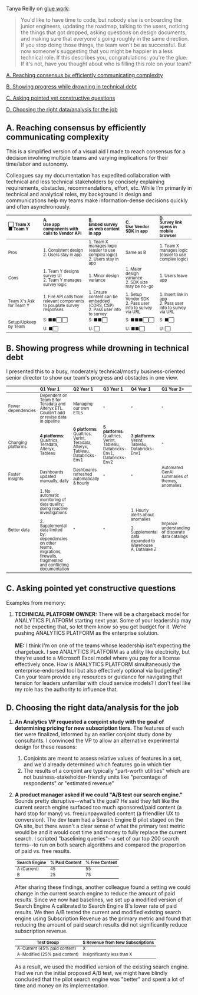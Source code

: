 <style>h1 {display: inline-block;} h1>a:hover {transform: rotate(180deg);} table {font-size: .8em; line-height:1.05em;}</style>

Tanya Reilly on [glue work](https://www.noidea.dog/glue):
<blockquote>You'd like to have time to code, but nobody else is onboarding the junior engineers, updating the roadmap, talking to the users, noticing the things that got dropped, asking questions on design documents, and making sure that everyone's going roughly in the same direction. If you stop doing those things, the team won't be as successful. But now someone's suggesting that you might be happier in a less technical role. If this describes you, congratulations: you're the glue. If it's not, have you thought about who is filling this role on your team?
</blockquote>

[A. Reaching consensus by efficiently communicating complexity](#a)

[B. Showing progress while drowning in technical debt](#b)

[C. Asking pointed yet constructive questions](#c)

[D. Choosing the right data/analysis for the job](#d)

<h2 id="a">A. Reaching consensus by efficiently communicating complexity</h2>

This is a simplified version of a visual aid I made to reach consensus for a decision involving multiple teams and varying implications for their time/labor and autonomy.

Colleagues say my documentation has expedited collaboration with technical and less technical stakeholders by concisely explaining requirements, obstacles, recommendations, effort, etc. While I’m primarily in technical and analytical roles, my background in design and communications help my teams make information-dense decisions quickly and often asynchronously. 

|⬜ Team X<br> ⬛ Team Y| A.<br>Use app components with calls to Vendor API | B.<br>Embed survey as web content in app | C.<br>Use Vendor SDK in app | D.<br>Survey link opens in mobile browser |
|:--|:--|:--|:--|:--|
|Pros|1. Consistent design<br>2. Users stay in app| 1. Team X manages logic (easier to use complex logic)<br>2. Users stay in app| Same as B| 1. Team X manages logic (easier to use complex logic)|
|Cons|1. Team Y designs survey UI<br>2. Team Y manages survey logic | 1. Minor design variance| 1. Major design variance<br>2. SDK size may be no-go | 1. Users leave app|
|Team X's Ask for Team Y|1. Fire API calls from relevant components to pouplate survey responses| 1. Ensure content can be embedded (CORS, CSP)<br>2. Pass user info to survey| 1. Setup Vendor SDK<br>2. Pass user info to survey via URL| 1. Insert link in app<br>2. Pass user info to survey via URL|
|Setup/Upkeep by Team|S: ⬛⬛⬜⬜<br><br>U: ⬛⬜|S: ⬛⬛⬜<br><br>U: ⬜|S: ⬛⬛⬛⬜⬜<br><br>U: ⬛⬛⬜|S: ⬛⬜<br><br>U: ⬜|

<h2 id="b">B. Showing progress while drowning in technical debt</h2>

I presented this to a busy, moderately technical/mostly business-oriented senior director to show our team's progress and obstacles in one view. 

|   | Q1 Year 1 | Q2 Year 1 | Q3 Year 1 | Q4 Year 1 | Q1 Year 2+ | 
|:--|:----------|:----------|:----------|:----------|:----------|
|Fewer dependencies|Dependent on Team B for Teradata and Alteryx ETL. Couldn't add or revise data in pipeline|Managing our own ETLs|"|"|"|
|Changing platforms|<b>4 platforms:</b><br>Qualtrics, Teradata, Alteryx, Tableau |<b>6 platforms:</b><br>Qualtrics, Verint, Teradata, Alteryx, Tableau, Databricks-Env1 | <b>5 platforms:</b><br>Qualtrics, Verint, Tableau, Databricks-Env1, Databricks-Env2|<b>3 platforms:</b><br>Verint, Tableau, Databricks-Env1|"|
|Faster insights|Dashboards updated manually, daily|Dashboards refreshed automatically & hourly|"|"|Automated GenAI summaries of themes, anomalies|
|Better data|1. No automatic monitoring of data quality; doing reactive investigations<br><br>2. Supplemental data limited by: dependencies on other teams, migrations, firewalls, fragmented and conflicting documentation|"|"|1. Hourly alerts about anomalies<br><br>2. Supplemental data expanded to Warehouse A, Datalake Z|Improve understanding of disparate data catalogs|

<h2 id="c">C. Asking pointed yet constructive questions</h2>

Examples from memory:

1. <b>TECHNICAL PLATFORM OWNER:</b> There will be a chargeback model for ANALYTICS PLATFORM starting next year. Some of your leadership may not be expecting that, so let them know so you get budget for it. We're pushing ANALYTICS PLATFORM as the enterprise solution.<br><br><b>ME:</b> I think I'm on one of the teams whose leadership isn't expecting the chargeback. I see ANALYTICS PLATFORM as a utility like electricity, but they're used to a Microsoft Excel model where you pay for a license effectively once. How is ANALYTICS PLATFORM simultaneously the enterprise-endorsed tool but also effectively optional via budgeting? Can your team provide any resources or guidance for navigating that tension for leaders unfamiliar with cloud service models? I don't feel like my role has the authority to influence that. 

<h2 id="d">D. Choosing the right data/analysis for the job</h2>

1. <b>An Analytics VP requested a conjoint study with the goal of determining pricing for new subscription tiers.</b> The features of each tier were finalized, informed by an earlier conjoint study done by consultants. I convinced the VP to allow an alternative experimental design for these reasons:
    1. Conjoints are meant to assess relative values of features in a set, and we'd already determined which features go in which tier
    2. The results of a conjoint are typically "part-worth utilities" which are not business-stakeholder-friendly units like "percentage of respondents" or "estimated revenue"

2. <b>A product manager asked if we could "A/B test our search engine."</b> Sounds pretty disruptive--what's the goal? He said they felt like the current search engine surfaced too much sponsored/paid content (a hard stop for many) vs. free/unpaywalled content (a friendlier UX to conversion). The dev team had a Search Engine B pilot staged on the QA site, but there wasn't a clear sense of what the primary test metric would be and it would cost time and money to fully replace the current search. I scripted "baselining queries"--a set of our top 200 search terms--to run on both search algorithms and compared the proportion of paid vs. free results.

     | Search Engine | % Paid Content   | % Free Content |
     |---------------|------------------|----------------|
     | A (Current)   | 45               | 55             |
     | B             | 25               | 75             |

      After sharing these findings, another colleague found a setting we could change in the current search engine to reduce the amount of paid results. Since we now had baselines, we set up a modified version of Search Engine A calibrated to Search Engine B's lower rate of paid results. We then A/B tested the current and modified existing search engine using Subscription Revenue as the primary metric and found that reducing the amount of paid search results did not significantly reduce subscription revenue. 

     | Test Group                    | $ Revenue from New Subscriptions |
     |-------------------------------|----------------------------------|
     | A-Current  (45% paid content) |          X                       |  
     | A-Modified (25% paid content) |   insignificantly less than X    |

   As a result, we used the modified version of the existing search engine. Had we run the initial proposed A/B test, we might have blindly concluded that the pilot search engine was "better" and spent a lot of time and money on its implementation.
